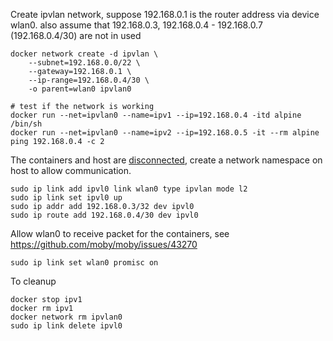 Create ipvlan network, suppose 192.168.0.1 is the router address via device wlan0. also assume that 192.168.0.3, 192.168.0.4 - 192.168.0.7 (192.168.0.4/30) are not in used

```
docker network create -d ipvlan \
    --subnet=192.168.0.0/22 \
    --gateway=192.168.0.1 \
    --ip-range=192.168.0.4/30 \
    -o parent=wlan0 ipvlan0

# test if the network is working
docker run --net=ipvlan0 --name=ipv1 --ip=192.168.0.4 -itd alpine /bin/sh 
docker run --net=ipvlan0 --name=ipv2 --ip=192.168.0.5 -it --rm alpine ping 192.168.0.4 -c 2
```

The containers and host are [disconnected](https://stackoverflow.com/questions/49600665/docker-macvlan-network-inside-container-is-not-reaching-to-its-own-host), create a network namespace on host to allow communication.

```
sudo ip link add ipvl0 link wlan0 type ipvlan mode l2
sudo ip link set ipvl0 up
sudo ip addr add 192.168.0.3/32 dev ipvl0
sudo ip route add 192.168.0.4/30 dev ipvl0
```

Allow wlan0 to receive packet for the containers, see https://github.com/moby/moby/issues/43270
```
sudo ip link set wlan0 promisc on
```

To cleanup
```
docker stop ipv1
docker rm ipv1
docker network rm ipvlan0
sudo ip link delete ipvl0
```
